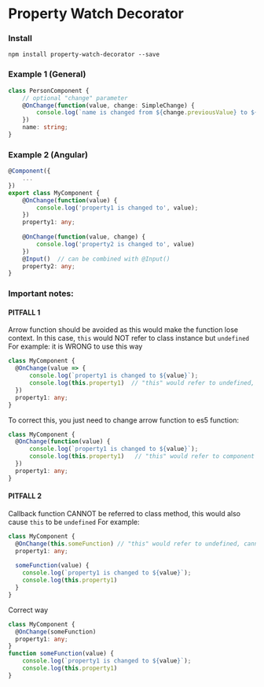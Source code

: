 # Property Watch Decorator

### Install
```npm install property-watch-decorator --save```

### Example 1 (General)
```typescript
class PersonComponent {
    // optional "change" parameter
    @OnChange(function(value, change: SimpleChange) {
        console.log(`name is changed from ${change.previousValue} to ${value}`);
    })  
    name: string;
}
```

### Example 2 (Angular)

```typescript
@Component({
    ...
})
export class MyComponent {
    @OnChange(function(value) {
        console.log('property1 is changed to', value);
    })
    property1: any;
    
    @OnChange(function(value, change) {
        console.log('property2 is changed to', value)
    })
    @Input()  // can be combined with @Input()
    property2: any;
}
```

### Important notes: 
#### PITFALL 1
Arrow function should be avoided as this would make the function lose context. In this case, `this` would NOT refer to class instance but `undefined`
For example: it is WRONG to use this way
```typescript
class MyComponent {
  @OnChange(value => {
      console.log(`property1 is changed to ${value}`);
      console.log(this.property1)  // "this" would refer to undefined, cannot access "property1" of undefined
  })
  property1: any;
}
```
To correct this, you just need to change arrow function to es5 function:
```typescript
class MyComponent {
  @OnChange(function(value) {
      console.log(`property1 is changed to ${value}`);
      console.log(this.property1)   // "this" would refer to component instance
  })
  property1: any;
}
```

#### PITFALL 2
Callback function CANNOT be referred to class method, this would also cause `this` to be `undefined` 
For example:
```typescript
class MyComponent {
  @OnChange(this.someFunction) // "this" would refer to undefined, cannot access "someFunction" of undefined
  property1: any;
  
  someFunction(value) {
    console.log(`property1 is changed to ${value}`);
    console.log(this.property1)   
  }
}

```
Correct way
```typescript
class MyComponent {
  @OnChange(someFunction)
  property1: any;
}
function someFunction(value) {
    console.log(`property1 is changed to ${value}`);
    console.log(this.property1)   
}

```
